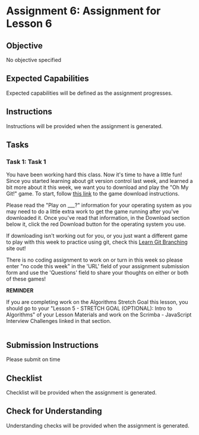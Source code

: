 # Assignment 6: Assignment for Lesson 6

## Objective

No objective specified

## Expected Capabilities

Expected capabilities will be defined as the assignment progresses.

## Instructions

Instructions will be provided when the assignment is generated.

## Tasks

### Task 1: Task 1

You have been working hard this class.  Now it's time to have a little fun!  Since you started learning about git version control last week, and learned a bit more about it this week, we want you to download and play the "Oh My Git!" game.  To start, follow <a href="https://blinry.itch.io/oh-my-git" target="_blank">this link</a> to the game download instructions.  

Please read the "Play on ___?" information for your operating system as you may need to do a little extra work to get the game running after you've downloaded it.  Once you've read that information, in the Download section below it, click the red Download button for the operating system you use.  

If downloading isn't working out for you, or you just want a different game to play with this week to practice using git, check this <a href="https://learngitbranching.js.org/?locale=en_US" target="_blank">Learn Git Branching</a> site out!

There is no coding assignment to work on or turn in this week so please enter "no code this week" in the 'URL' field of your assignment submission form and use the 'Questions' field to share your thoughts on either or both of these games!

**REMINDER**

If you are completing work on the Algorithms Stretch Goal this lesson, you should go to your "Lesson 5 - STRETCH GOAL (OPTIONAL): Intro to Algorithms" of your Lesson Materials and work on the Scrimba - JavaScript Interview Challenges linked in that section.


```

```

## Submission Instructions

Please submit on time

## Checklist

Checklist will be provided when the assignment is generated.

## Check for Understanding

Understanding checks will be provided when the assignment is generated.